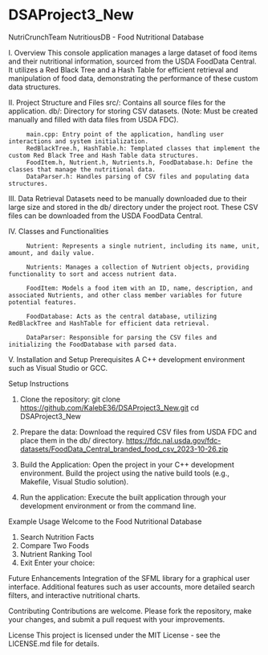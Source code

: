 # DSAProject3_New
NutriCrunchTeam 
NutritiousDB -	Food Nutritional Database

I.	Overview
This console application manages a large dataset of food items and their nutritional information, sourced from the USDA FoodData Central. It utilizes a Red Black Tree and a Hash Table for efficient retrieval and manipulation of food data, demonstrating the performance of these custom data structures.


II.	Project Structure and Files
src/: Contains all source files for the application.
db/: Directory for storing CSV datasets. (Note: Must be created manually and filled with data files from USDA FDC).

         main.cpp: Entry point of the application, handling user interactions and system initialization.
         RedBlackTree.h, HashTable.h: Templated classes that implement the custom Red Black Tree and Hash Table data structures.
         FoodItem.h, Nutrient.h, Nutrients.h, FoodDatabase.h: Define the classes that manage the nutritional data.
         DataParser.h: Handles parsing of CSV files and populating data structures.


III.	Data Retrieval
Datasets need to be manually downloaded due to their large size and stored in the db/ directory under the project root. These CSV files can be downloaded from the USDA FoodData Central.


IV.	Classes and Functionalities

         Nutrient: Represents a single nutrient, including its name, unit, amount, and daily value.
         
         Nutrients: Manages a collection of Nutrient objects, providing functionality to sort and access nutrient data.
         
         FoodItem: Models a food item with an ID, name, description, and associated Nutrients, and other class member variables for future potential features. 
         
         FoodDatabase: Acts as the central database, utilizing RedBlackTree and HashTable for efficient data retrieval.
         
         DataParser: Responsible for parsing the CSV files and initializing the FoodDatabase with parsed data.


V.	Installation and Setup
Prerequisites
A C++ development environment such as Visual Studio or GCC.
 
  Setup Instructions
  1.	Clone the repository:
    git clone https://github.com/KalebE36/DSAProject3_New.git
  cd DSAProject3_New
  
  2.	Prepare the data:
  Download the required CSV files from USDA FDC and place them in the db/ directory.
    https://fdc.nal.usda.gov/fdc-datasets/FoodData_Central_branded_food_csv_2023-10-26.zip
  
  4.	Build the Application:
  Open the project in your C++ development environment.
  Build the project using the native build tools (e.g., Makefile, Visual Studio solution).
  
  5.	Run the application:
  Execute the built application through your development environment or from the command line.


Example Usage
Welcome to the Food Nutritional Database
1. Search Nutrition Facts
2. Compare Two Foods
3. Nutrient Ranking Tool 
0. Exit
Enter your choice: 

Future Enhancements
Integration of the SFML library for a graphical user interface.
Additional features such as user accounts, more detailed search filters, and interactive nutritional charts.

Contributing
Contributions are welcome. Please fork the repository, make your changes, and submit a pull request with your improvements.

License
This project is licensed under the MIT License - see the LICENSE.md file for details.
